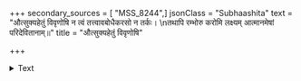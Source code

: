 +++
secondary_sources = [ "MSS_8244",]
jsonClass = "Subhaashita"
text = "औत्सुक्यहेतुं विवृणोषि न त्वं तत्त्वावबोधैकरसो न तर्कः।  \nतथापि रम्भोरु करोमि लक्ष्यम् आत्मानमेषां परिदेवितानाम्॥"
title = "औत्सुक्यहेतुं विवृणोषि"

+++

<details><summary>Text</summary>

औत्सुक्यहेतुं विवृणोषि न त्वं तत्त्वावबोधैकरसो न तर्कः।  
तथापि रम्भोरु करोमि लक्ष्यम् आत्मानमेषां परिदेवितानाम्॥
</details>
